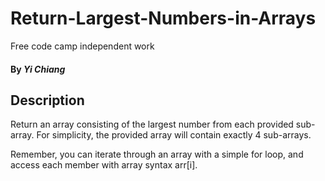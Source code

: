 # Return-Largest-Numbers-in-Arrays
Free code camp independent work

#### By _**Yi Chiang**_

## Description
Return an array consisting of the largest number from each provided sub-array. For simplicity, the provided array will contain exactly 4 sub-arrays.

Remember, you can iterate through an array with a simple for loop, and access each member with array syntax arr[i].
